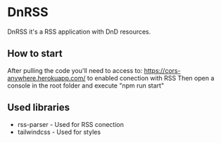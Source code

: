 # DnRSS

DnRSS it's a RSS application with DnD resources.

## How to start

After pulling the code you'll need to access to: https://cors-anywhere.herokuapp.com/ to enabled conection with RSS
Then open a console in the root folder and execute "npm run start"

## Used libraries

- rss-parser - Used for RSS conection
- tailwindcss - Used for styles
